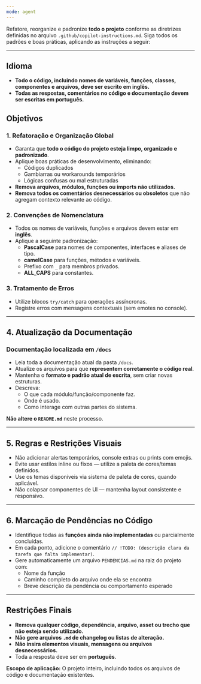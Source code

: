 ```yaml
---
mode: agent
---
```


Refatore, reorganize e padronize **todo o projeto** conforme as diretrizes definidas no arquivo `.github/copilot-instructions.md`. Siga todos os padrões e boas práticas, aplicando as instruções a seguir:

---

## Idioma

- **Todo o código, incluindo nomes de variáveis, funções, classes, componentes e arquivos, deve ser escrito em inglês.**
- **Todas as respostas, comentários no código e documentação devem ser escritas em português.**

## Objetivos

### 1. Refatoração e Organização Global
- Garanta que **todo o código do projeto esteja limpo, organizado e padronizado**.
- Aplique boas práticas de desenvolvimento, eliminando:
  - Códigos duplicados
  - Gambiarras ou workarounds temporários
  - Lógicas confusas ou mal estruturadas
- **Remova arquivos, módulos, funções ou imports não utilizados.**
- **Remova todos os comentários desnecessários ou obsoletos** que não agregam contexto relevante ao código.

### 2. Convenções de Nomenclatura
- Todos os nomes de variáveis, funções e arquivos devem estar em **inglês**.
- Aplique a seguinte padronização:
  - **PascalCase** para nomes de componentes, interfaces e aliases de tipo.
  - **camelCase** para funções, métodos e variáveis.
  - Prefixo com `_` para membros privados.
  - **ALL_CAPS** para constantes.

### 3. Tratamento de Erros
- Utilize blocos `try/catch` para operações assíncronas.
- Registre erros com mensagens contextuais (sem emotes no console).

---

## 4. Atualização da Documentação

### Documentação localizada em `/docs`
- Leia toda a documentação atual da pasta `/docs`.
- Atualize os arquivos para que **representem corretamente o código real**.
- Mantenha o **formato e padrão atual de escrita**, sem criar novas estruturas.
- Descreva:
  - O que cada módulo/função/componente faz.
  - Onde é usado.
  - Como interage com outras partes do sistema.

**Não altere o `README.md`** neste processo.

---

## 5. Regras e Restrições Visuais

- Não adicionar alertas temporários, console extras ou prints com emojis.
- Evite usar estilos inline ou fixos — utilize a paleta de cores/temas definidos.
- Use os temas disponíveis via sistema de paleta de cores, quando aplicável.
- Não colapsar componentes de UI — mantenha layout consistente e responsivo.

---

## 6. Marcação de Pendências no Código

- Identifique todas as **funções ainda não implementadas** ou parcialmente concluídas.
- Em cada ponto, adicione o comentário `// !TODO: (descrição clara da tarefa que falta implementar)`.
- Gere automaticamente um arquivo `PENDENCIAS.md` na raiz do projeto com:
  - Nome da função
  - Caminho completo do arquivo onde ela se encontra
  - Breve descrição da pendência ou comportamento esperado

---

## Restrições Finais

- **Remova qualquer código, dependência, arquivo, asset ou trecho que não esteja sendo utilizado.**
- **Não gere arquivos `.md` de changelog ou listas de alteração.**
- **Não insira elementos visuais, mensagens ou arquivos desnecessários.**
- Toda a resposta deve ser em **português**.

**Escopo de aplicação:** O projeto inteiro, incluindo todos os arquivos de código e documentação existentes.